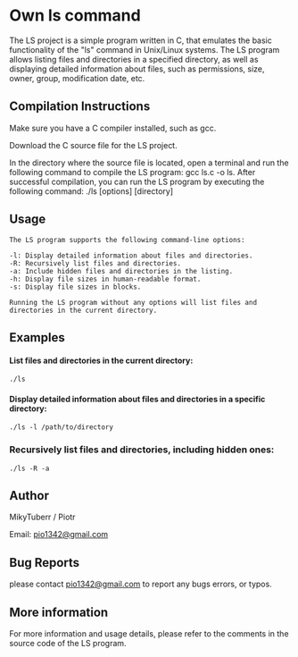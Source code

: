 # Own ls command
The LS project is a simple program written in C, that emulates the basic functionality of the "ls" command in Unix/Linux systems. 
The LS program allows listing files and directories in a specified directory, as well as displaying detailed information about files, such as permissions, size, owner, group, modification date, etc.
## Compilation Instructions
Make sure you have a C compiler installed, such as gcc.

Download the C source file for the LS project.

In the directory where the source file is located, open a terminal and run the following command to compile the LS program: gcc ls.c -o ls.
After successful compilation, you can run the LS program by executing the following command: ./ls [options] [directory]
## Usage
```
The LS program supports the following command-line options:

-l: Display detailed information about files and directories.
-R: Recursively list files and directories.
-a: Include hidden files and directories in the listing.
-h: Display file sizes in human-readable format.
-s: Display file sizes in blocks.

Running the LS program without any options will list files and directories in the current directory.
```
## Examples

#### List files and directories in the current directory:</p>
```
./ls
```
#### Display detailed information about files and directories in a specific directory: 
```
./ls -l /path/to/directory
```
### Recursively list files and directories, including hidden ones: 
```
./ls -R -a
```
## Author
MikyTuberr / Piotr

Email: pio1342@gmail.com
## Bug Reports
please contact pio1342@gmail.com to report any bugs errors, or typos.
## More information
For more information and usage details, please refer to the comments in the source code of the LS program.
